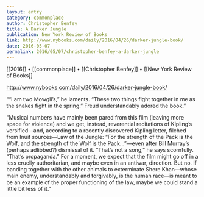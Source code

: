 ```yaml
---
layout: entry
category: commonplace
author: Christopher Benfey
title: A Darker Jungle
publication: New York Review of Books
link: http://www.nybooks.com/daily/2016/04/26/darker-jungle-book/
date: 2016-05-07
permalink: 2016/05/07/christopher-benfey-a-darker-jungle
---
```


[[2016]] • [[commonplace]] • [[Christopher Benfey]] • [[New York Review of Books]]

http://www.nybooks.com/daily/2016/04/26/darker-jungle-book/

““I am two Mowgli’s,” he laments. “These two things fight together in me as the snakes fight in the spring.” Freud understandably adored the book.”

“Musical numbers have mainly been pared from this film (leaving more space for violence) and we get, instead, reverential recitations of Kipling’s versified—and, according to a recently discovered Kipling letter, filched from Inuit sources—Law of the Jungle: “For the strength of the Pack is the Wolf, and the strength of the Wolf is the Pack…”—even after Bill Murray’s (perhaps adlibbed?) dismissal of it. “That’s not a song,” he says scornfully. “That’s propaganda.” For a moment, we expect that the film might go off in a less cruelly authoritarian, and maybe even in an antiwar, direction. But no. If banding together with the other animals to exterminate Shere Khan—whose main enemy, understandably and forgivably, is the human race—is meant to be an example of the proper functioning of the law, maybe we could stand a little bit less of it.”
